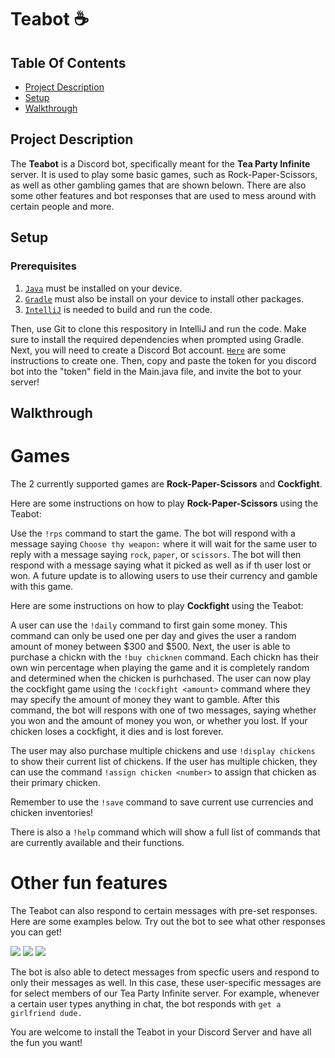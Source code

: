 # Teabot ☕

## Table Of Contents

* [Project Description](#project-description)
* [Setup](#setup)
* [Walkthrough](#walkthrough)

## Project Description
The **Teabot** is a Discord bot, specifically meant for the **Tea Party Infinite** server. It is used to play some basic games, such as Rock-Paper-Scissors, as well as other gambling games that are shown belown. There are also some other features and bot responses that are used to mess around with certain people and more.

## Setup

### Prerequisites 

1) [`Java`](https://www.java.com/en/download/manual.jsp) must be installed on your device.
2) [`Gradle`](https://gradle.org/install/) must also be install on your device to install other packages.
3) [`IntelliJ`](https://www.jetbrains.com/idea/download/#section=windows) is needed to build and run the code.

Then, use Git to clone this respository in IntelliJ and run the code. Make sure to install the required dependencies when prompted using Gradle. Next, you will need to create a Discord Bot account. [`Here`](https://discordpy.readthedocs.io/en/stable/discord.html) are some instructions to create one. Then, copy and paste the token for you discord bot into the "token" field in the Main.java file, and invite the bot to your server!

## Walkthrough

# Games

The 2 currently supported games are **Rock-Paper-Scissors** and **Cockfight**. 

Here are some instructions on how to play **Rock-Paper-Scissors** using the Teabot: 

Use the `!rps` command to start the game. The bot will respond with a message saying `Choose thy weapon:` where it will wait for the same user to reply with a message saying `rock`, `paper`, or `scissors`. The bot will then respond with a message saying what it picked as well as if th user lost or won. A future update is to allowing users to use their currency and gamble with this game.

Here are some instructions on how to play **Cockfight** using the Teabot:

A user can use the `!daily` command to first gain some money. This command can only be used one per day and gives the user a random amount of money between $300 and $500. Next, the user is able to purchase a chickn with the `!buy chicknen` command. Each chickn has their own win percentage when playing the game and it is completely random and determined when the chicken is purhchased. The user can now play the cockfight game using the `!cockfight <amount>` command where they may specify the amount of money they want to gamble. After this command, the bot will respons with one of two messages, saying whether you won and the amount of money you won, or whether you lost. If your chicken loses a cockfight, it dies and is lost forever. 

The user may also purchase multiple chickens and use `!display chickens` to show their current list of chickens. If the user has multiple chicken, they can use the command `!assign chicken <number>` to assign that chicken as their primary chicken.

Remember to use the `!save` command to save current use currencies and chicken inventories!

There is also a `!help` command which will show a full list of commands that are currently available and their functions.

# Other fun features

The Teabot can also respond to certain messages with pre-set responses. Here are some examples below. Try out the bot to see what other responses you can get!

<img src="https://cdn.discordapp.com/attachments/749751927604117527/928949189235335239/unknown.png">

<img src="https://cdn.discordapp.com/attachments/749751927604117527/928949609156476928/unknown.png">

<img src="https://cdn.discordapp.com/attachments/749751927604117527/928949911406407710/unknown.png">

The bot is also able to detect messages from specfic users and respond to only their messages as well. In this case, these user-specific messages are for select members of our Tea Party Infinite server. For example, whenever a certain user types anything in chat, the bot responds with `get a girlfriend dude.`

You are welcome to install the Teabot in your Discord Server and have all the fun you want!

